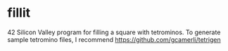 # fillit
42 Silicon Valley program for filling a square with tetrominos.
To generate sample tetromino files, I recommend https://github.com/gcamerli/tetrigen
